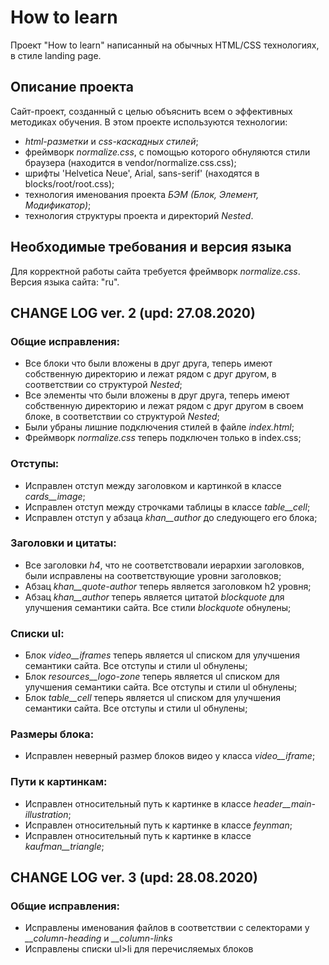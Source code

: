 # How to learn
Проект "How to learn" написанный на обычных HTML/CSS технологиях, в стиле landing page.

## Описание проекта
Сайт-проект, созданный с целью объяснить всем о эффективных методиках обучения.
 В этом проекте используются технологии:
 * *html-разметки* и *css-каскадных стилей*;
 * фреймворк *normalize.css*, с помощью которого обнуляются стили браузера (находится в vendor/normalize.css.css);
 * шрифты 'Helvetica Neue', Arial, sans-serif' (находятся в blocks/root/root.css);
 * технология именования проекта *БЭМ (Блок, Элемент, Модификатор)*;
 * технология структуры проекта и директорий *Nested*.
## Необходимые требования и версия языка
Для корректной работы сайта требуется фреймворк *normalize.css*.
Версия языка сайта: "ru".

## CHANGE LOG ver. 2 (upd: 27.08.2020)
 ### Общие исправления:
* Все блоки что были вложены в друг друга, теперь имеют собственную директорию и лежат рядом с друг другом, в соответствии со структурой *Nested*;
* Все элементы что были вложены в друг друга, теперь имеют собственную директорию и лежат рядом с друг другом в своем блоке, в соответствии со структурой *Nested*;
* Были убраны лишние подключения стилей в файле *index.html*;
* Фреймворк *normalize.css* теперь подключен только в index.css;
### Отступы:
* Исправлен отступ между заголовком и картинкой в классе *cards__image*;
* Исправлен отступ между строчками таблицы в классе *table__cell*;
* Исправлен отступ у абзаца *khan__author* до следующего его блока;
### Заголовки и цитаты:
* Все заголовки *h4*, что не соответствовали иерархии заголовков, были исправлены на соответствующие уровни заголовков;
* Абзац *khan__quote-author* теперь является заголовком h2 уровня;
* Абзац *khan__author* теперь является цитатой *blockquote* для улучшения семантики сайта. Все стили *blockquote* обнулены;
### Списки ul:
* Блок *video__iframes* теперь является ul списком для улучшения семантики сайта. Все отступы и стили ul обнулены;
* Блок *resources__logo-zone* теперь является ul списком для улучшения семантики сайта. Все отступы и стили ul обнулены;
* Блок *table__cell* теперь является ul списком для улучшения семантики сайта. Все отступы и стили ul обнулены;
### Размеры блока:
* Исправлен неверный размер блоков видео у класса *video__iframe*;
### Пути к картинкам:
* Исправлен относительный путь к картинке в классе *header__main-illustration*;
* Исправлен относительный путь к картинке в классе *feynman*;
* Исправлен относительный путь к картинке в классе *kaufman__triangle*;

## CHANGE LOG ver. 3 (upd: 28.08.2020)
 ### Общие исправления:
 * Исправлены именования файлов в соответствии с селекторами у *__column-heading* и *__column-links*
 * Исправлены списки ul>li для перечисляемых блоков




